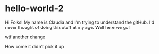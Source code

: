 # hello-world-2

Hi Folks!
My name is Claudia and I'm trying to understand the gitHub. 
I'd never thought of doing this stuff at my age. Well here we go!


wtf another change

How come it didn't pick it up

